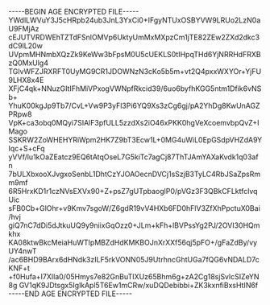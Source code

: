 -----BEGIN AGE ENCRYPTED FILE-----
YWdlLWVuY3J5cHRpb24ub3JnL3YxCi0+IFgyNTUxOSBYVW9LRUo2LzN0aU9FMjAz
cEJUTVRDWEhTZTdFSnlOMVp6UktyUmMxMXpzCm1jTE82ZEw2ZXd2dkc3dC9lL20w
UVpmMHNmbXQzZk9KeWw3bFpsM0U5cUEKLS0tIHpqTHd6YjNRRHdFRXBzQ0MxUlg4
TGlvWFZJRXRFT0UyMG9CR1JDOWNzN3cKo5b5m+vt2Q4pxxWXYOr+YjFU9LHX8x4E
XFjC4qk+NNuzGItIFhMiVPxogVWNpfRkcid39/6uo6byfhKGG5ntm1Dfik6vNSb+
YhuK00kgJp9Tb7/CvL+Vw9P3yFl3Pi6YQ9Xs3zCg6gj/pA2YhDg8KwUnAGZPRpw8
VpK+ca3obq0MQyi7SIAlF3pfULL5zzdXs2iO46xPKK0hgVeXcoemvbpQvZ+IMago
SSKRW2ZoWHEHYRiWpm2HK7Z9bT3Ecw1L+0MG4uWiL0EpGSdpVHZdA9YIqc+S+cFq
yVVf/lu1kOaZEatcz9EQ6tAtqOseL7G5kiTc7agCj87ThTJAmYAXaKvdk1q03afn
7bULXbxooXJvgxoSenbL1DhtCzYJOAOecnDVCj1sSzjB3TyLC4RbJSaZpsRmm9mf
6R5HrxKD1r1czNVsEXVx90+Z+psZ7gUTpbaoglP0/pVGz3F3QBkCFLktfclvqUic
sFB0Cb+GlOhr+v9Kmv7sgoW/Z6gdR19vV4HXb6FD0hFlV3ZfXhPpctuX0Bai/hvj
giQ7nC7dDi5dJtkuUQ9y9niixGqOzz0+JLm+kFh+lBVPssYg2PJ/2OVI30HQmkhx
KA08ktwBkcMeiaHuWTIpMBZdHdKMKBOJnXrXXf56qj5pFO+/gFaZdBy/vyUY4nwT
/ac6BHD9BArx6dHNdk3zILF5rkVONN05J9UtrhncGhtUGa7fQG6vNDALD7cKNF+t
+f0Hufa+I7XIla0/05Hmys7e82GnBuTIXUz65Bhm6g+zA2Cg18sjSvlcSIZeYN8g
GV1qK9JDtsgx5IglkApl5T6Ew1mCRw/xuDQDebibbi+ZK3kxnfiBxsHtIN6f
-----END AGE ENCRYPTED FILE-----
